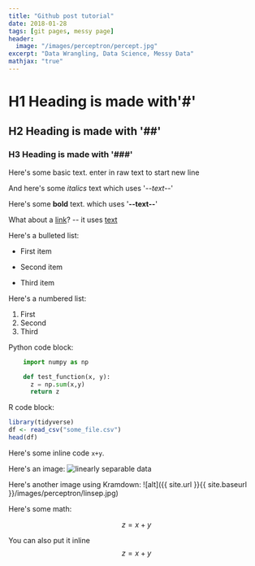 ```yaml
---
title: "Github post tutorial"
date: 2018-01-28
tags: [git pages, messy page]
header:
  image: "/images/perceptron/percept.jpg"
excerpt: "Data Wrangling, Data Science, Messy Data"
mathjax: "true"
---
```


# H1 Heading is made with'#'
## H2 Heading is made with '##'
### H3 Heading is made with '###'

Here's some basic text. enter in raw text to start new line

And here's some *italics* text which uses '*--text--*'

Here's some **bold** text. which uses '**--text--**'

What about a [link](https://github.com/dataoptimal)? -- it uses [text](url)

Here's a bulleted list:
* First item
+ Second item
- Third item

Here's a numbered list:
1. First
2. Second
3. Third

Python code block:
```python
    import numpy as np

    def test_function(x, y):
      z = np.sum(x,y)
      return z
```

R code block:
```r
library(tidyverse)
df <- read_csv("some_file.csv")
head(df)
```

Here's some inline code `x+y`.

Here's an image:
<img src="{{ site.url }}{{ site.baseurl }}/images/perceptron/linsep.jpg" alt="linearly separable data">

Here's another image using Kramdown:
![alt]({{ site.url }}{{ site.baseurl }}/images/perceptron/linsep.jpg)

Here's some math:

$$z=x+y$$

You can also put it inline $$z=x+y$$
